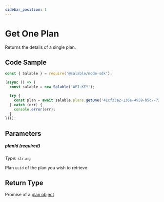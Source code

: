 ```yaml
---
sidebar_position: 1
---
```


# Get One Plan

Returns the details of a single plan.

## Code Sample

```typescript
const { Salable } = require('@salable/node-sdk');

(async () => {
  const salable = new Salable('API-KEY');

  try {
    const plan = await salable.plans.getOne('41cf33a2-136e-4959-b5c7-73889ab94eff');
  } catch (err) {
    console.error(err);
  }
})();
```

## Parameters

##### planId (_required_)

_Type:_ `string`

Plan `uuid` of the plan you wish to retrieve

## Return Type

Promise of a [plan object](https://docs.salable.app/api#tag/Plans/operation/getPlanByUuid)
